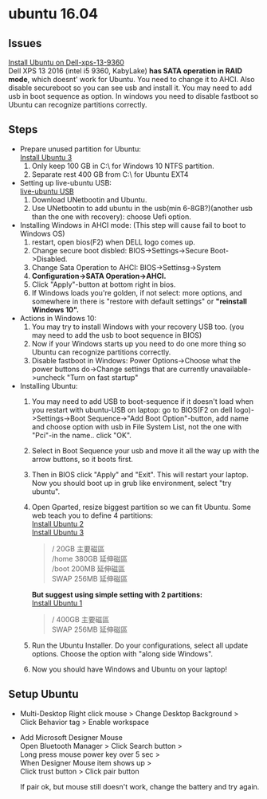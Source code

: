 ubuntu 16.04
===========

## Issues
[Install Ubuntu on Dell-xps-13-9360](https://askubuntu.com/questions/867488/dell-xps-13-9360-dualboot-windows-10-and-ubuntu-16-04)  
Dell XPS 13 2016 (intel i5 9360, KabyLake) **has SATA operation in RAID mode**, which doesnt' work for Ubuntu. You need to change it to AHCI. Also disable secureboot so you can see usb and install it. You may need to add usb in boot sequence as option. In windows you need to disable fastboot so Ubuntu can recognize partitions correctly.

## Steps
- Prepare unused partition for Ubuntu:  
 [Install Ubuntu 3](https://read01.com/zh-tw/jND7m.html#.WYxLtTAjHaW)
  1. Only keep 100 GB in C:\ for Windows 10 NTFS partition.
  2. Separate rest 400 GB from C:\ for Ubuntu EXT4
- Setting up live-ubuntu USB:  
 [live-ubuntu USB](http://blog.xuite.net/yh96301/blog/57645340-Ubuntu+16.04%E8%A3%BD%E4%BD%9CLive+USB%E9%9A%A8%E8%BA%AB%E7%A2%9F%E7%9A%84%E8%BB%9F%E9%AB%94Unetbootin)
  1. Download UNetbootin and Ubuntu.
  2. Use UNetbootin to add ubuntu in the usb(min 6-8GB?)(another usb than the one with recovery): choose Uefi option.
- Installing Windows in AHCI mode:
 (This step will cause fail to boot to Windows OS)
  1. restart, open bios(F2) when DELL logo comes up.
  2. Change secure boot disbled: BIOS->Settings->Secure Boot->Disabled.
  3. Change Sata Operation to AHCI: BIOS->Settinsg->System
  4. **Configuration->SATA Operation->AHCI.**
  5. Click "Apply"-button at bottom right in bios.
  6. If Windows loads you're golden, if not select: more options, and somewhere in there is "restore with default settings" or **"reinstall Windows 10".**
- Actions in Windows 10:
  1. You may try to install Windows with your recovery USB too. (you may need to add the usb to boot sequence in BIOS)
  2. Now if your Windows starts up you need to do one more thing so Ubuntu can recognize partitions correctly.
  3. Disable fastboot in Windows: Power Options->Choose what the power buttons do->Change settings that are currently unavailable->uncheck "Turn on fast startup"
- Installing Ubuntu:
  1. You may need to add USB to boot-sequence if it doesn't load when you restart with ubuntu-USB on laptop: go to BIOS(F2 on dell logo)->Settings->Boot Sequence->"Add Boot Option"-button, add name and choose option with usb in File System List, not the one with "Pci"-in the name.. click "OK".
  2. Select in Boot Sequence your usb and move it all the way up with the arrow buttons, so it boots first.
  3. Then in BIOS click "Apply" and "Exit". This will restart your laptop.
Now you should boot up in grub like environment, select "try ubuntu".
  4. Open Gparted, resize biggest partition so we can fit Ubuntu.
	  Some web teach you to define 4 partitions:  
	  [Install Ubuntu 2](https://sammycomp.wordpress.com/2015/09/03/linux%E5%B9%B3%E5%8F%B0%E4%BD%BF%E7%94%A8ssd%E5%BF%85%E8%AE%80-%E7%AF%84%E4%BE%8B%E7%82%BAubuntu/)  
	   [Install Ubuntu 3](https://read01.com/zh-tw/jND7m.html#.WYxLtTAjHaW)
	  > / 20GB 主要磁區  
	  > /home 380GB 延伸磁區  
	  > /boot 200MB 延伸磁區  
	  > SWAP 256MB 延伸磁區  
	  
	  **But suggest using simple setting with 2 partitions:**  
	  [Install Ubuntu 1](http://wiki.ubuntu-tw.org/index.php?title=UbuntuInstallNEW)
	  > / 400GB 主要磁區  
	  > SWAP 256MB 延伸磁區  
  5. Run the Ubuntu Installer. Do your configurations, select all update options. Choose the option with "along side Windows".
  6. Now you should have Windows and Ubuntu on your laptop!

## Setup Ubuntu
- Multi-Desktop
  Right click mouse > Change Desktop Background >  
  Click Behavior tag > Enable workspace  
- Add Microsoft Designer Mouse  
  Open Bluetooth Manager > Click Search button >  
  Long press mouse power key over 5 sec >  
  When Designer Mouse item shows up >  
  Click trust button > Click pair button  
  
  If pair ok, but mouse still doesn't work, change the battery and try again.